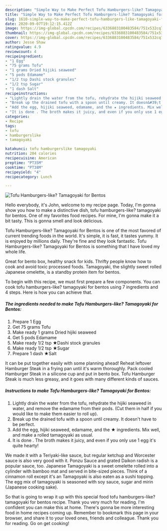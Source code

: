 ```yaml
---
description: "Simple Way to Make Perfect Tofu Hamburgers-like? Tamagoyaki for Bentos"
title: "Simple Way to Make Perfect Tofu Hamburgers-like? Tamagoyaki for Bentos"
slug: 1610-simple-way-to-make-perfect-tofu-hamburgers-like-tamagoyaki-for-bentos
date: 2020-09-07T19:12:15.412Z
image: https://img-global.cpcdn.com/recipes/6336883100483584/751x532cq70/tofu-hamburgers-like-tamagoyaki-for-bentos-recipe-main-photo.jpg
thumbnail: https://img-global.cpcdn.com/recipes/6336883100483584/751x532cq70/tofu-hamburgers-like-tamagoyaki-for-bentos-recipe-main-photo.jpg
cover: https://img-global.cpcdn.com/recipes/6336883100483584/751x532cq70/tofu-hamburgers-like-tamagoyaki-for-bentos-recipe-main-photo.jpg
author: Jesse Shaw
ratingvalue: 4.9
reviewcount: 4
recipeingredient:
- "1 Egg"
- "75 grams Tofu"
- "1 grams Dried hijiki seaweed"
- "5 pods Edamame"
- "1/2 tsp Dashi stock granules"
- "1/2 tsp Sugar"
- "1 dash Salt"
recipeinstructions:
- "Lightly drain the water from the tofu, rehydrate the hijiki seaweed in water, and remove the edamame from their pods. (Cut them in half if you would like to make them easier to roll up)."
- "Break up the drained tofu with a spoon until creamy. It doesn&#39;t have to be perfect."
- "Add the egg, hijiki seaweed, edamame, and the ★ ingredients. Mix well, and make a rolled tamagoyaki as usual."
- "It is done . The broth makes it juicy, and even if you only use 1 egg it&#39;s quite hearty!"
categories:
- Recipe
tags:
- tofu
- hamburgerslike
- tamagoyaki

katakunci: tofu hamburgerslike tamagoyaki 
nutrition: 204 calories
recipecuisine: American
preptime: "PT35M"
cooktime: "PT38M"
recipeyield: "4"
recipecategory: Lunch

---
```



![Tofu Hamburgers-like? Tamagoyaki for Bentos](https://img-global.cpcdn.com/recipes/6336883100483584/751x532cq70/tofu-hamburgers-like-tamagoyaki-for-bentos-recipe-main-photo.jpg)

Hello everybody, it's John, welcome to my recipe page. Today, I'm gonna show you how to make a distinctive dish, tofu hamburgers-like? tamagoyaki for bentos. One of my favorites food recipes. For mine, I'm gonna make it a bit tasty. This is gonna smell and look delicious.

Tofu Hamburgers-like? Tamagoyaki for Bentos is one of the most favored of current trending foods in the world. It's simple, it is fast, it tastes yummy. It is enjoyed by millions daily. They're fine and they look fantastic. Tofu Hamburgers-like? Tamagoyaki for Bentos is something that I have loved my whole life.

Great for bento box, healthy snack for kids. Thrifty people know how to cook and avoid toxic processed foods. Tamagoyaki, the slightly sweet rolled Japanese omelette, is a standby protein item for bentos.


To begin with this recipe, we must first prepare a few components. You can cook tofu hamburgers-like? tamagoyaki for bentos using 7 ingredients and 4 steps. Here is how you can achieve that.

<!--inarticleads1-->

##### The ingredients needed to make Tofu Hamburgers-like? Tamagoyaki for Bentos:

1. Prepare 1 Egg
1. Get 75 grams Tofu
1. Make ready 1 grams Dried hijiki seaweed
1. Get 5 pods Edamame
1. Make ready 1/2 tsp ★Dashi stock granules
1. Make ready 1/2 tsp ★Sugar
1. Prepare 1 dash ★Salt


It can be put together easily with some planning ahead! Reheat leftover Hamburger Steak in a frying pan until it&#39;s warm thoroughly. Pack cooled Hamburger Steak in a silicone cup and put in bento box. Tofu Hamburger Steak is much less greasy, and it goes with many different kinds of sauces. 

<!--inarticleads2-->

##### Instructions to make Tofu Hamburgers-like? Tamagoyaki for Bentos:

1. Lightly drain the water from the tofu, rehydrate the hijiki seaweed in water, and remove the edamame from their pods. (Cut them in half if you would like to make them easier to roll up).
1. Break up the drained tofu with a spoon until creamy. It doesn&#39;t have to be perfect.
1. Add the egg, hijiki seaweed, edamame, and the ★ ingredients. Mix well, and make a rolled tamagoyaki as usual.
1. It is done . The broth makes it juicy, and even if you only use 1 egg it&#39;s quite hearty!


We made it with a Teriyaki-like sauce, but regular ketchup and Worcester sauce is also very good with it. Ponzu Sauce and grated Daikon radish is a popular sauce, too. Japanese Tamagoyaki is a sweet omelette rolled into a cylinder with bamboo mat and served in bite-sized pieces. Think of a cinnamon roll except it&#39;s an Tamagoyaki is also eaten as a sushi topping. The egg mix of tamagoyaki is seasoned with soy sauce, sugar and mirin (Japanese cooking sake). 

So that is going to wrap it up with this special food tofu hamburgers-like? tamagoyaki for bentos recipe. Thank you very much for reading. I'm confident you can make this at home. There's gonna be more interesting food in home recipes coming up. Remember to bookmark this page in your browser, and share it to your loved ones, friends and colleague. Thank you for reading. Go on get cooking!
